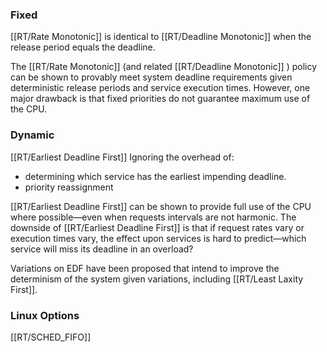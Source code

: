 ### Fixed

[[RT/Rate Monotonic]] is identical to [[RT/Deadline Monotonic]] when the release period equals the deadline. 

The [[RT/Rate Monotonic]] (and related  [[RT/Deadline Monotonic]] ) policy can be shown to provably meet system deadline requirements given deterministic release periods and service execution times. However, one major drawback is that fixed priorities do not guarantee maximum use of the CPU.

### Dynamic
[[RT/Earliest Deadline First]]
Ignoring the overhead of:
- determining which service has the earliest impending deadline.
- priority reassignment

[[RT/Earliest Deadline First]] can be shown to provide full use of the CPU where possible—even when requests intervals are not harmonic. The downside of [[RT/Earliest Deadline First]] is that if request rates vary or execution times vary, the effect upon services is hard to predict—which service will miss its deadline in an overload? 


Variations on EDF have been proposed that intend to improve the determinism of the system given variations, including [[RT/Least Laxity First]]. 

### Linux Options
[[RT/SCHED_FIFO]]








